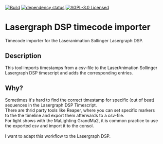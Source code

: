 [![Build](https://github.com/d-strobel/lasergraph-dsp-timecode-importer/actions/workflows/build.yml/badge.svg)](https://github.com/d-strobel/lasergraph-dsp-timecode-importer/actions/workflows/build.yml)
[![dependency status](https://deps.rs/repo/github/d-strobel/lasergraph-dsp-timecode-importer/status.svg)](https://deps.rs/repo/github/d-strobel/lasergraph-dsp-timecode-importer)
[![AGPL-3.0 Licensed](https://img.shields.io/github/license/d-strobel/lasergraph-dsp-timecode-importer)](https://github.com/d-strobel/lasergraph-dsp-timecode-importer/blob/main/LICENSE)

# Lasergraph DSP timecode importer
Timecode importer for the Laseranimation Sollinger Lasergraph DSP.

## Description
This tool imports timestamps from a csv-file to the LaserAnimation Sollinger Lasergraph DSP timescript and adds the corresponding entries.<br>

## Why?
Sometimes it's hard to find the correct timestamp for specific (out of beat) sequences in the Lasergraph DSP Timescript.<br>
There are thrid party tools like Reaper, where you can set specific markers to the the timeline and export them afterwards to a csv-file.<br>
For light shows with the MaLighting GrandMa2, it is common practice to use the exported csv and import it to the consol.<br>
<br>
I want to adapt this workflow to the Lasergraph DSP.

